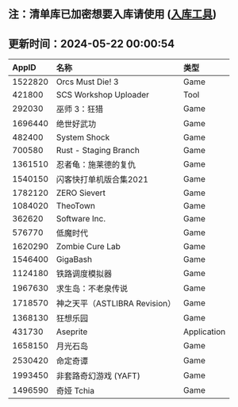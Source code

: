 ## 注：清单库已加密想要入库请使用 ([入库工具](https://github.com/BlankTMing/ManifestAutoUpdate/releases))

## 更新时间：2024-05-22 00:00:54
| AppID | 名称 | 类型  |
| :-------------------- | :----------------------------- | :----------- |
| 1522820 | Orcs Must Die! 3| Game |
| 421800 | SCS Workshop Uploader| Tool |
| 292030 | 巫师 3：狂猎| Game |
| 1696440 | 绝世好武功| Game |
| 482400 | System Shock| Game |
| 700580 | Rust - Staging Branch| Game |
| 1361510 | 忍者龟：施莱德的复仇| Game |
| 1540150 | 闪客快打单机版合集2021| Game |
| 1782120 | ZERO Sievert| Game |
| 1084020 | TheoTown| Game |
| 362620 | Software Inc.| Game |
| 576770 | 低魔时代| Game |
| 1620290 | Zombie Cure Lab| Game |
| 1546400 | GigaBash| Game |
| 1124180 | 铁路调度模拟器| Game |
| 1967630 | 求生岛：不老泉传说| Game |
| 1718570 | 神之天平（ASTLIBRA Revision）| Game |
| 1368130 | 狂想乐园| Game |
| 431730 | Aseprite| Application |
| 1658150 | 月光石岛| Game |
| 2530420 | 命定奇谭| Game |
| 1993450 | 非套路奇幻游戏 (YAFT)| Game |
| 1496590 | 奇娅 Tchia| Game |
